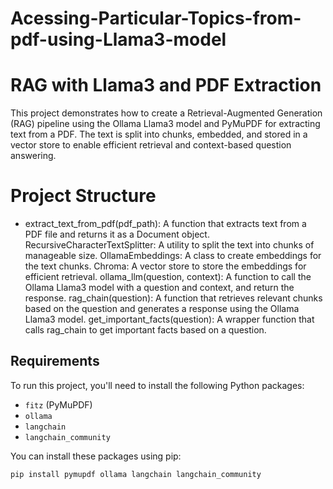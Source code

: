 # Acessing-Particular-Topics-from-pdf-using-Llama3-model

# RAG with Llama3 and PDF Extraction

This project demonstrates how to create a Retrieval-Augmented Generation (RAG) pipeline using the Ollama Llama3 model and PyMuPDF for extracting text from a PDF. The text is split into chunks, embedded, and stored in a vector store to enable efficient retrieval and context-based question answering.

# Project Structure
- extract_text_from_pdf(pdf_path): A function that extracts text from a PDF file and returns it as a Document object.
RecursiveCharacterTextSplitter: A utility to split the text into chunks of manageable size.
OllamaEmbeddings: A class to create embeddings for the text chunks.
Chroma: A vector store to store the embeddings for efficient retrieval.
ollama_llm(question, context): A function to call the Ollama Llama3 model with a question and context, and return the response.
rag_chain(question): A function that retrieves relevant chunks based on the question and generates a response using the Ollama Llama3 model.
get_important_facts(question): A wrapper function that calls rag_chain to get important facts based on a question.


## Requirements

To run this project, you'll need to install the following Python packages:

- `fitz` (PyMuPDF)
- `ollama`
- `langchain`
- `langchain_community`

You can install these packages using pip:

```bash
pip install pymupdf ollama langchain langchain_community

